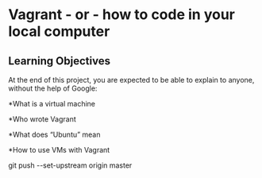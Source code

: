 # Vagrant - or - how to code in your local computer

## Learning Objectives

At the end of this project, you are expected to be able to explain to anyone, without the help of Google:

*What is a virtual machine

*Who wrote Vagrant

*What does “Ubuntu” mean

*How to use VMs with Vagrant

 git push --set-upstream origin master
